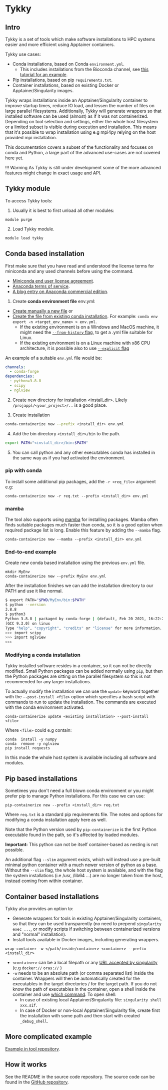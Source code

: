 # Tykky

## Intro

Tykky is a set of tools which make software installations to HPC systems easier and
more efficient using Apptainer containers.

Tykky use cases:

* Conda installations, based on Conda `environment.yml`.
    * This includes installations from the Bioconda channel, see [this tutorial for
      an example](../../support/tutorials/bioconda-tutorial.md).
* Pip installations, based on pip `requirements.txt`.
* Container installations, based on existing Docker or Apptainer/Singularity images.

Tykky wraps installations inside 
an Apptainer/Singularity container to improve startup times, 
reduce IO load, and lessen the number of files on large parallel filesystems. 
Additionally, Tykky will generate wrappers so that installed
software can be used (almost) as if it was not containerized. Depending
on tool selection and settings, either the whole host filesystem or
a limited subset is visible during execution and installation. This means that
it's possible to wrap installation using e.g mpi4py relying on the host provided
mpi installation. 

This documentation covers a subset of the functionality and focuses on
conda and Python, a large part of the advanced use-cases
are not covered here yet.

!!! Warning
    As Tykky is still under development some of the more advanced features might change in exact usage and API.

## Tykky module

To access Tykky tools: 

1) Usually it is best to first unload all other modules: 

```
module purge
```

2) Load Tykky module. 

```bash
module load tykky
```

## Conda based installation

First make sure that you have read and understood the license terms for miniconda and any used channels
before using the command. 

- [Miniconda end user license agreement](https://www.anaconda.com/end-user-license-agreement-miniconda).
- [Anaconda terms of service](https://www.anaconda.com/terms-of-service).
- [A blog entry on Anaconda commercial edition](https://www.anaconda.com/blog/anaconda-commercial-edition-faq).

1) Create **conda environment file** env.yml: 

* [Create manually a new file](https://conda.io/projects/conda/en/latest/user-guide/tasks/manage-environments.html#create-env-file-manually) or 
* [Create the file from existing conda installation](https://conda.io/projects/conda/en/latest/user-guide/tasks/manage-environments.html#sharing-an-environment). For example: `conda env export -n <target_env_name> > env.yml`.
	* If the existing environment is on a Windows and MacOS machine, it might need the [`--from-history` flag](https://conda.io/projects/conda/en/latest/user-guide/tasks/manage-environments.html#exporting-an-environment-file-across-platforms), to get a .yml file suitable for Linux.
	* If the existing environment is on a Linux machine with x86 CPU architecture, it is possible also to use [`--explicit` flag](https://conda.io/projects/conda/en/latest/user-guide/tasks/manage-environments.html#building-identical-conda-environments)

An example of a suitable `env.yml` file would be:

```yaml
channels:
  - conda-forge
dependencies:
  - python=3.8.8
  - scipy
  - nglview
```


2) Create new directory for installation <install_dir>. Likely `/projappl/<your_project>/..` is a good place.

3) Create installation

```bash
conda-containerize new --prefix <install_dir> env.yml
```

4) Add the bin directory `<install_dir>/bin` to the path. 

```bash
export PATH="<install_dir>/bin:$PATH"
```

5) You can call python and any other executables conda has installed in the same way as if you had activated the environment. 

### pip with conda

To install some additional pip packages, add the `-r <req_file>` argument e.g: 

```
conda-containerize new -r req.txt --prefix <install_dir> env.yml
```

### mamba 
The tool also supports using [mamba](https://github.com/mamba-org/mamba) 
for installing packages. Mamba often finds suitable packages much faster than conda, so it is a good option when required package list is long. Enable this feature by adding the `--mamba` flag. 

```
conda-containerize new --mamba --prefix <install_dir> env.yml
```


### End-to-end example 

Create new conda based installation using the previous `env.yml` file.
```
mkdir MyEnv
conda-containerize new --prefix MyEnv env.yml 
```
After the installation finishes we can add the installation directory to our PATH
and use it like normal.

```bash
$ export PATH="$PWD/MyEnv/bin:$PATH"
$ python --version
3.8.8
$ python3
Python 3.8.8 | packaged by conda-forge | (default, Feb 20 2021, 16:22:27) 
[GCC 9.3.0] on linux
Type "help", "copyright", "credits" or "license" for more information.
>>> import scipy
>>> import nglview
>>> 
```

### Modifying a conda installation

Tykky installed software resides in a container, so it can not be directly modified.
Small Python packages can be added normally using `pip`, but then the Python packages are
sitting on the parallel filesystem so this is not recommended for any larger installations.  

To actually modify the installation we can use the `update` keyword
together with the `--post-install <file>` option which specifies a bash script
with commands to run to update the installation. The commands are executed 
with the conda environment activated. 

```
conda-containerize update <existing installation> --post-install <file> 
```

Where `<file>` could e.g contain:

```
conda  install -y numpy
conda  remove -y nglview
pip install requests
```

In this mode the whole host system is available including all software and modules. 

## Pip based installations

Sometimes you don't need a full blown conda environment or you might prefer pip
to manage Python installations. For this case we can use: 

```
pip-containerize new --prefix <install_dir> req.txt
```
Where `req.txt` is a standard pip requirements file. 
The notes and options for modifying a conda installation apply here as well.

Note that the Python version used by `pip-containerize` is the first Python executable found in the path, so it's affected by loaded modules. 

**Important:** This python can not be itself container-based as nesting is not possible.  

An additional flag `--slim` argument exists, which will instead use a pre-built minimal python
container with a much newer version of python as a base. Without the `--slim` flag, the whole host system is available,
and with the flag the system installations (i.e /usr, /lib64 ...) are no longer taken from the host, instead
coming from within container. 

## Container based installations

Tykky also provides an option to: 
	
* Generate wrappers for tools in existing Apptainer/Singularity containers, so that they can be used 
transparently (no need to prepend `singularity exec ...`, or modify scripts if switching between containerized versions and "normal" installation).
* Install tools available in Docker images, including generating wrappers.

```
wrap-container -w </path/inside/container> <container> --prefix <install_dir> 
```

* `<container>` can be a local filepath or any [URL accepted by singularity](https://docs.sylabs.io/guides/3.7/user-guide/cli/singularity_pull.html) (e.g `docker://` `oras://` )
* `-w` needs to be an absolute path (or comma separated list) inside the container. Wrappers will then be automatically
created for the executables in the target directories / for the target path. If you do not know the path of executables in the container, open a shell inside the container and use [which command](https://linuxize.com/post/linux-which-command/). To open shell:
	* In case of existing local Apptainer/Singularity file: `singularity shell xxx.sif`.
	* In case of Docker or non-local Apptainer/Singularity file, create first the installation with some path and then start with created `_debug_shell`.

## More complicated example

[Example in tool repository](https://github.com/CSCfi/hpc-container-wrapper/blob/master/examples/fftw.md).

## How it works

See the README in the source code repository. 
The source code can be found in the [GitHub repository](https://github.com/CSCfi/hpc-container-wrapper).
